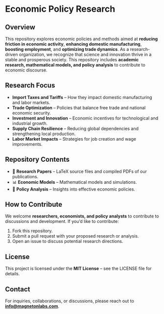 # Economic Policy Research

## Overview
This repository explores economic policies and methods aimed at **reducing friction in economic activity**, **enhancing domestic manufacturing**, **boosting employment**, and **optimizing trade dynamics**. As a research-driven organization, we recognize that science and innovation thrive in a stable and prosperous society. This repository includes **academic research, mathematical models, and policy analysis** to contribute to economic discourse.

## Research Focus
- **Import Taxes and Tariffs** – How they impact domestic manufacturing and labor markets.
- **Trade Optimization** – Policies that balance free trade and national economic security.
- **Investment and Innovation** – Economic incentives for technological and industrial growth.
- **Supply Chain Resilience** – Reducing global dependencies and strengthening local production.
- **Labor Market Impacts** – Strategies for job creation and wage improvements.

## Repository Contents
- 📄 **Research Papers** – LaTeX source files and compiled PDFs of our publications.
- 📊 **Economic Models** – Mathematical models and simulations.
- 📝 **Policy Analysis** – Insights into effective economic policies.

## How to Contribute
We welcome **researchers, economists, and policy analysts** to contribute to discussions and development. If you’d like to contribute:
1. Fork this repository.
2. Submit a pull request with your proposed research or analysis.
3. Open an issue to discuss potential research directions.

## License
This project is licensed under the **MIT License** – see the LICENSE file for details.

## Contact
For inquiries, collaborations, or discussions, please reach out to **info@magnetonlabs.com**.
